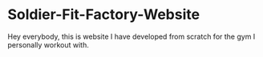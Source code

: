 # Soldier-Fit-Factory-Website
Hey everybody, this is website I have developed from scratch for the gym I personally workout with. 
